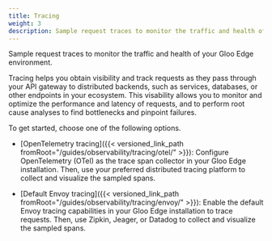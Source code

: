 ```yaml
---
title: Tracing
weight: 3
description: Sample request traces to monitor the traffic and health of your Gloo Edge environment.
---
```


Sample request traces to monitor the traffic and health of your Gloo Edge environment.

Tracing helps you obtain visibility and track requests as they pass through your API gateway to distributed backends, such as services, databases, or other endpoints in your ecosystem. This visability allows you to monitor and optimize the performance and latency of requests, and to perform root cause analyses to find bottlenecks and pinpoint failures.

To get started, choose one of the following options.
- [OpenTelemetry tracing]({{< versioned_link_path fromRoot="/guides/observability/tracing/otel/" >}}): Configure OpenTelemetry (OTel) as the trace span collector in your Gloo Edge installation. Then, use your preferred distributed tracing platform to collect and visualize the sampled spans.

- [Default Envoy tracing]({{< versioned_link_path fromRoot="/guides/observability/tracing/envoy/" >}}): Enable the default Envoy tracing capabilities in your Gloo Edge installation to trace requests. Then, use Zipkin, Jeager, or Datadog to collect and visualize the sampled spans.